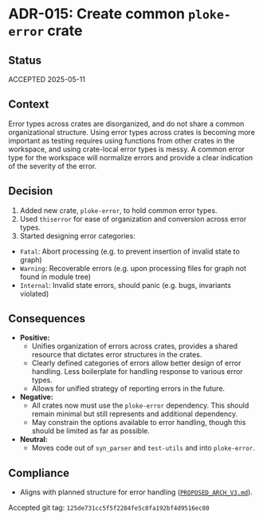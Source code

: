 # ADR-015: Create common `ploke-error` crate

## Status
ACCEPTED 2025-05-11

## Context
Error types across crates are disorganized, and do not share a common organizational structure. Using error types across crates is becoming more important as testing requires using functions from other crates in the workspace, and using crate-local error types is messy. A common error type for the workspace will normalize errors and provide a clear indication of the severity of the error.

## Decision
1.  Added new crate, `ploke-error`, to hold common error types.
2.  Used `thiserror` for ease of organization and conversion across error types.
3.  Started designing error categories:
  - `Fatal`: Abort processing (e.g. to prevent insertion of invalid state to graph)
  - `Warning`: Recoverable errors (e.g. upon processing files for graph not found in module tree)
  - `Internal`: Invalid state errors, should panic (e.g. bugs, invariants violated)

## Consequences
- **Positive:**
    *   Unifies organization of errors across crates, provides a shared resource that dictates error structures in the crates.
    *   Clearly defined categories of errors allow better design of error handling. Less boilerplate for handling response to various error types.
    *   Allows for unified strategy of reporting errors in the future.
- **Negative:**
    *   All crates now must use the `ploke-error` dependency. This should remain minimal but still represents and additional dependency.
    *   May constrain the options available to error handling, though this should be limited as far as possible.
- **Neutral:**
    *   Moves code out of `syn_parser` and `test-utils` and into `ploke-error`.

## Compliance
- Aligns with planned structure for error handling ([`PROPOSED_ARCH_V3.md`](PROPOSED_ARCH_V3.md)).

Accepted git tag: `125de731cc5f5f2284fe5c8fa192bf4d9516ec80`
